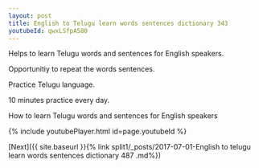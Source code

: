 ```yaml
---
layout: post
title: English to Telugu learn words sentences dictionary 343 
youtubeId: qwxLSfpA580
---
```

 
 
Helps to learn Telugu words and sentences for English speakers.

Opportunitiy to repeat the words sentences. 

Practice Telugu language. 
 
10 minutes practice every day. 
 
How to learn Telugu words and sentences for English speakers 
 
{% include youtubePlayer.html id=page.youtubeId %}
 
 
[Next]({{ site.baseurl }}{% link  split1/_posts/2017-07-01-English to telugu learn words sentences dictionary 487 .md%})
 
